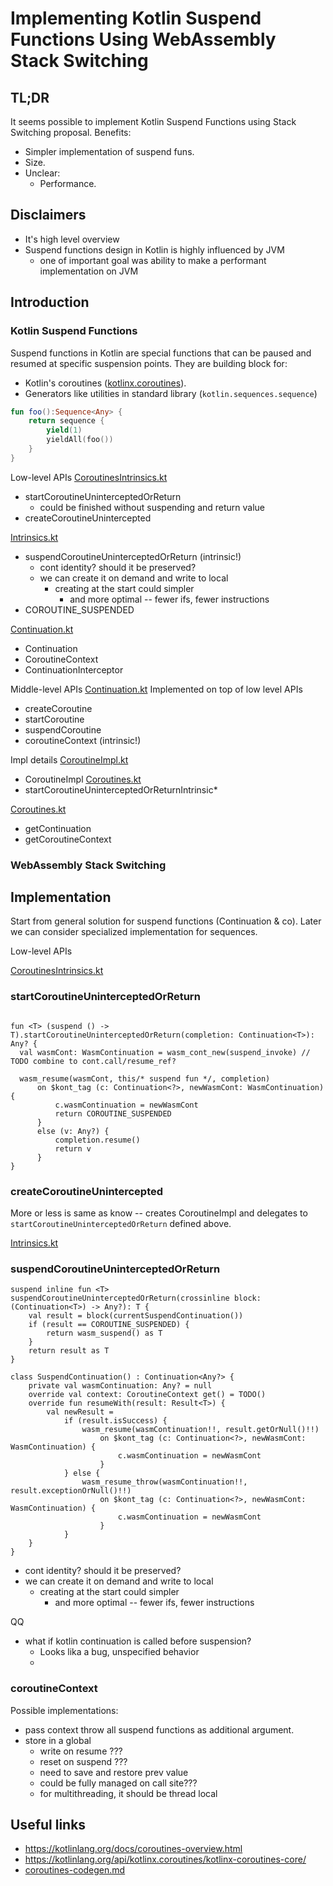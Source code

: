 # Implementing Kotlin Suspend Functions Using WebAssembly Stack Switching

## TL;DR
It seems possible to implement Kotlin Suspend Functions using Stack Switching proposal.
Benefits:
* Simpler implementation of suspend funs.
* Size.
* Unclear:
  * Performance.

## Disclaimers
* It's high level overview
* Suspend functions design in Kotlin is highly influenced by JVM
  * one of important goal was ability to make a performant implementation on JVM

## Introduction

### Kotlin Suspend Functions

Suspend functions in Kotlin are special functions that can be paused and resumed at specific suspension points.
They are building block for:
* Kotlin's coroutines ([kotlinx.coroutines](https://github.com/Kotlin/kotlinx.coroutines)).
* Generators like utilities in standard library (`kotlin.sequences.sequence`)

```kotlin
fun foo():Sequence<Any> {
    return sequence { 
        yield(1)
        yieldAll(foo())
    }
}
```

Low-level APIs
[CoroutinesIntrinsics.kt](../../libraries/stdlib/wasm/src/kotlin/coroutines/CoroutinesIntrinsics.kt)
* startCoroutineUninterceptedOrReturn
  * could be finished without suspending and return value
* createCoroutineUnintercepted

[Intrinsics.kt](../../libraries/stdlib/src/kotlin/coroutines/intrinsics/Intrinsics.kt)
* suspendCoroutineUninterceptedOrReturn (intrinsic!)
  * cont identity? should it be preserved?
  * we can create it on demand and write to local
    * creating at the start could simpler
      * and more optimal -- fewer ifs, fewer instructions
* COROUTINE_SUSPENDED

[Continuation.kt](../../libraries/stdlib/src/kotlin/coroutines/Continuation.kt)
* Continuation
* CoroutineContext
* ContinuationInterceptor

Middle-level APIs
[Continuation.kt](../../libraries/stdlib/src/kotlin/coroutines/Continuation.kt)
Implemented on top of low level APIs
* createCoroutine
* startCoroutine
* suspendCoroutine
* coroutineContext (intrinsic!)

Impl details
[CoroutineImpl.kt](../../libraries/stdlib/wasm/src/kotlin/coroutines/CoroutineImpl.kt)
* CoroutineImpl
  [Coroutines.kt](../../libraries/stdlib/wasm/internal/kotlin/wasm/internal/Coroutines.kt)
* startCoroutineUninterceptedOrReturnIntrinsic*

[Coroutines.kt](../../libraries/stdlib/wasm/internal/kotlin/wasm/internal/Coroutines.kt)
* getContinuation
* getCoroutineContext


### WebAssembly Stack Switching

## Implementation

Start from general solution for suspend functions (Continuation & co). 
Later we can consider specialized implementation for sequences.

Low-level APIs


[CoroutinesIntrinsics.kt](../../libraries/stdlib/wasm/src/kotlin/coroutines/CoroutinesIntrinsics.kt)
### startCoroutineUninterceptedOrReturn

```text

fun <T> (suspend () -> T).startCoroutineUninterceptedOrReturn(completion: Continuation<T>): Any? {
  val wasmCont: WasmContinuation = wasm_cont_new(suspend_invoke) // TODO combine to cont.call/resume_ref?
  
  wasm_resume(wasmCont, this/* suspend fun */, completion) 
      on $kont_tag (c: Continuation<?>, newWasmCont: WasmContinuation) {
          c.wasmContinuation = newWasmCont
          return COROUTINE_SUSPENDED
      }
      else (v: Any?) {
          completion.resume()
          return v
      }
}

```

### createCoroutineUnintercepted
More or less is same as know -- creates CoroutineImpl and delegates to `startCoroutineUninterceptedOrReturn` defined above.


[Intrinsics.kt](../../libraries/stdlib/src/kotlin/coroutines/intrinsics/Intrinsics.kt)
### suspendCoroutineUninterceptedOrReturn

```text
suspend inline fun <T> suspendCoroutineUninterceptedOrReturn(crossinline block: (Continuation<T>) -> Any?): T {
    val result = block(currentSuspendContinuation())
    if (result == COROUTINE_SUSPENDED) {
        return wasm_suspend() as T
    }
    return result as T
}

class SuspendContinuation() : Continuation<Any?> {
    private val wasmContinuation: Any? = null
    override val context: CoroutineContext get() = TODO()
    override fun resumeWith(result: Result<T>) {
        val newResult = 
            if (result.isSuccess) {
                wasm_resume(wasmContinuation!!, result.getOrNull()!!)
                    on $kont_tag (c: Continuation<?>, newWasmCont: WasmContinuation) {
                        c.wasmContinuation = newWasmCont
                    }
            } else {
                wasm_resume_throw(wasmContinuation!!, result.exceptionOrNull()!!)
                    on $kont_tag (c: Continuation<?>, newWasmCont: WasmContinuation) {
                        c.wasmContinuation = newWasmCont
                    }
            }
    }
}
```

* cont identity? should it be preserved?
* we can create it on demand and write to local
  * creating at the start could simpler
    * and more optimal -- fewer ifs, fewer instructions

QQ
* what if kotlin continuation is called before suspension?
  * Looks lika a bug, unspecified behavior
  * 

### coroutineContext
Possible implementations:
* pass context throw all suspend functions as additional argument.
* store in a global
  * write on resume ???
  * reset on suspend ???
  * need to save and restore prev value
  * could be fully managed on call site???
  * for multithreading, it should be thread local


## Useful links
* https://kotlinlang.org/docs/coroutines-overview.html
* https://kotlinlang.org/api/kotlinx.coroutines/kotlinx-coroutines-core/
* [coroutines-codegen.md](../../compiler/backend/src/org/jetbrains/kotlin/codegen/coroutines/coroutines-codegen.md)
